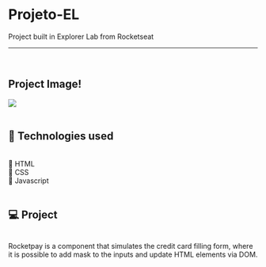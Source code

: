 # Projeto-EL
Project built in Explorer Lab from Rocketseat
<hr> 
<br>
<h2>Project Image! </h2>
<img src="https://github.com/rocketseat-education/explorer-lab-01/raw/main/.github/project.png" /> <br><br>
<h2>🚀 Technologies used </h2><br>
🚩 HTML <br>
🚩 CSS <br>
🚩 Javascript <br> <br>

<h2>💻 Project </h2><br>
Rocketpay is a component that simulates the credit card filling form, where it is possible to add mask to the inputs and update HTML elements via DOM.

